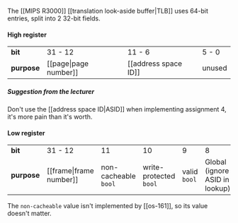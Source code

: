 The [[MIPS R3000]] [[translation look-aside buffer|TLB]] uses 64-bit entries, split into 2 32-bit fields.

#### High register
|           |                               |                      |        |
| --------- | ----------------------------- | -------------------- | ------ |
| **bit**     | 31 - 12                       | 11 - 6               | 5 - 0  |
| **purpose** | [[page\|page number]] | [[address space ID]] | unused |

##### Suggestion from the lecturer
Don't use the [[address space ID|ASID]] when implementing assignment 4, it's more pain than it's worth.

#### Low register

|             |                         |                         |     |     |     |       |
| ----------- | ----------------------- | ----------------------- | --- | --- | --- | ----- |
| **bit**     | 31 - 12                 | 11                      | 10  | 9   | 8   | 7 - 0 |
| **purpose** | [[frame\|frame number]] | non-cacheable `bool` | write-protected `bool`    | valid `bool`    | Global (ignore ASID in lookup)    | unused      |

The `non-cacheable` value isn't implemented by [[os-161]], so its value doesn't matter.
